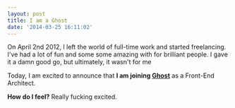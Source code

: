 ```yaml
---
layout: post
title: I am a Ghost
date: '2014-03-25 16:11:02'
---
```


On April 2nd 2012, I left the world of full-time work and started freelancing. I've had a lot of fun and some some amazing with for brilliant people. I gave it a damn good go,  but ultimately, it wasn't for me

Today, I am excited to announce that **I am joining [Ghost](https://ghost.org/)** as a Front-End Architect.


**How do I feel?** Really fucking excited.